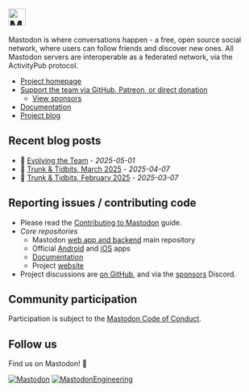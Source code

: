 <h1><picture>
  <source media="(prefers-color-scheme: dark)" srcset="https://raw.githubusercontent.com/mastodon/mastodon/main/lib/assets/wordmark.dark.png">
  <source media="(prefers-color-scheme: light)" srcset="https://raw.githubusercontent.com/mastodon/mastodon/main/lib/assets/wordmark.light.png">
  <img alt="Mastodon" src="https://github.com/mastodon/mastodon/raw/mainlib/assets/wordmark.light.png?raw=true" height="34">
</picture></h1>

Mastodon is where conversations happen - a free, open source social network, where users can follow friends and discover new ones. All Mastodon servers are interoperable as a federated network, via the ActivityPub protocol.

- [Project homepage](https://joinmastodon.org)
- [Support the team via GitHub, Patreon, or direct donation](https://joinmastodon.org/sponsors#donate)
  - [View sponsors](https://joinmastodon.org/sponsors)
- [Documentation](https://docs.joinmastodon.org)
- [Project blog](https://blog.joinmastodon.org)

## Recent blog posts

<!-- BLOG-POST-LIST:START -->
- :newspaper: [Evolving the Team](https://blog.joinmastodon.org/2025/05/evolving-the-team/) - *2025-05-01*
- :newspaper: [Trunk & Tidbits, March 2025](https://blog.joinmastodon.org/2025/04/trunk-tidbits-march-2025/) - *2025-04-07*
- :newspaper: [Trunk & Tidbits, February 2025](https://blog.joinmastodon.org/2025/03/trunk-tidbits-february-2025/) - *2025-03-07*
<!-- BLOG-POST-LIST:END -->

## Reporting issues / contributing code

- Please read the [Contributing to Mastodon](https://github.com/mastodon/.github/blob/main/CONTRIBUTING.md) guide.
- _Core repositories_
  - Mastodon [web app and backend](https://github.com/mastodon/mastodon) main repository
  - Official [Android](https://github.com/mastodon/mastodon-android) and [iOS](https://github.com/mastodon/mastodon-ios) apps
  - [Documentation](https://github.com/mastodon/documentation)
  - Project [website](https://github.com/mastodon/joinmastodon)
- Project discussions are [on GitHub](https://github.com/mastodon/mastodon/discussions), and via the [sponsors](https://www.patreon.com/mastodon/membership) Discord.

## Community participation

Participation is subject to the [Mastodon Code of Conduct](https://github.com/mastodon/.github/blob/main/CODE_OF_CONDUCT.md).

## Follow us

Find us on Mastodon! 🙂

[![Mastodon](https://img.shields.io/badge/Mastodon%20-%231DA1F2.svg?&style=flat-square&logo=mastodon&logoColor=white&color=6364FF)](https://mastodon.social/@mastodon) [![MastodonEngineering](https://img.shields.io/badge/MastodonEngineering%20-%231DA1F2.svg?&style=flat-square&logo=mastodon&logoColor=white&color=6364FF)](https://mastodon.social/@MastodonEngineering)

